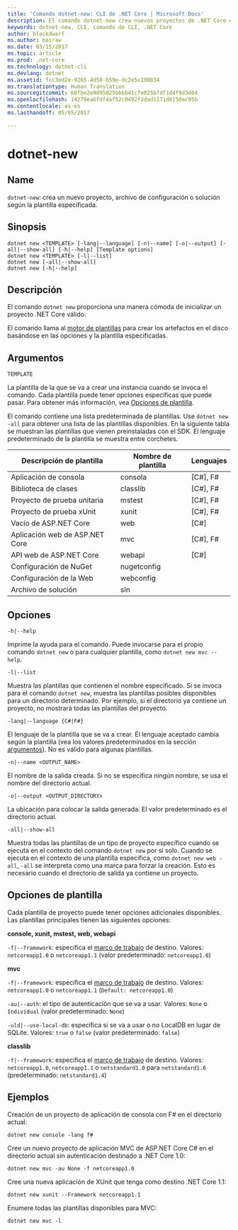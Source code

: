 ```yaml
---
title: 'Comando dotnet-new: CLI de .NET Core | Microsoft Docs'
description: El comando dotnet-new crea nuevos proyectos de .NET Core en el directorio actual.
keywords: dotnet-new, CLI, comando de CLI, .NET Core
author: blackdwarf
ms.author: mairaw
ms.date: 03/15/2017
ms.topic: article
ms.prod: .net-core
ms.technology: dotnet-cli
ms.devlang: dotnet
ms.assetid: fcc3ed2e-9265-4d50-b59e-dc2e5c190b34
ms.translationtype: Human Translation
ms.sourcegitcommit: 68fbe2e9895825bbbb41cfe025bfdf1d4f9d3d04
ms.openlocfilehash: 14279ea6fdf4af52c0492f2dad1171d8150ac95b
ms.contentlocale: es-es
ms.lasthandoff: 05/05/2017

---
```


# <a name="dotnet-new"></a>dotnet-new

## <a name="name"></a>Name

`dotnet-new`: crea un nuevo proyecto, archivo de configuración o solución según la plantilla especificada.

## <a name="synopsis"></a>Sinopsis

```
dotnet new <TEMPLATE> [-lang|--language] [-n|--name] [-o|--output] [-all|--show-all] [-h|--help] [Template options]
dotnet new <TEMPLATE> [-l|--list]
dotnet new [-all|--show-all]
dotnet new [-h|--help]
```

## <a name="description"></a>Descripción

El comando `dotnet new` proporciona una manera cómoda de inicializar un proyecto .NET Core válido. 

El comando llama al [motor de plantillas](https://github.com/dotnet/templating) para crear los artefactos en el disco basándose en las opciones y la plantilla especificadas.

## <a name="arguments"></a>Argumentos

`TEMPLATE`

La plantilla de la que se va a crear una instancia cuando se invoca el comando. Cada plantilla puede tener opciones específicas que puede pasar. Para obtener más información, vea [Opciones de plantilla](#template-options).

El comando contiene una lista predeterminada de plantillas. Use `dotnet new -all` para obtener una lista de las plantillas disponibles. En la siguiente tabla se muestran las plantillas que vienen preinstaladas con el SDK. El lenguaje predeterminado de la plantilla se muestra entre corchetes.

|Descripción de plantilla  | Nombre de plantilla  | Lenguajes |
|----------------------|----------------|-----------|
| Aplicación de consola  | consola        | [C#], F#  |
| Biblioteca de clases        | classlib       | [C#], F#  |
| Proyecto de prueba unitaria    | mstest         | [C#], F#  |
| Proyecto de prueba xUnit   | xunit          | [C#], F#  |
| Vacío de ASP.NET Core   | web            | [C#]      |
| Aplicación web de ASP.NET Core | mvc            | [C#], F#  |
| API web de ASP.NET Core | webapi         | [C#]      |
| Configuración de NuGet         | nugetconfig    |           |
| Configuración de la Web           | webconfig      |           |
| Archivo de solución        | sln            |           |

## <a name="options"></a>Opciones

`-h|--help`

Imprime la ayuda para el comando. Puede invocarse para el propio comando `dotnet new` o para cualquier plantilla, como `dotnet new mvc --help`.

`-l|--list`

Muestra las plantillas que contienen el nombre especificado. Si se invoca para el comando `dotnet new`, muestra las plantillas posibles disponibles para un directorio determinado. Por ejemplo, si el directorio ya contiene un proyecto, no mostrará todas las plantillas del proyecto.

`-lang|--language {C#|F#}`

El lenguaje de la plantilla que se va a crear. El lenguaje aceptado cambia según la plantilla (vea los valores predeterminados en la sección [argumentos](#arguments)). No es válido para algunas plantillas.

`-n|--name <OUTPUT_NAME>`

El nombre de la salida creada. Si no se especifica ningún nombre, se usa el nombre del directorio actual.

`-o|--output <OUTPUT_DIRECTORY>`

La ubicación para colocar la salida generada. El valor predeterminado es el directorio actual.

`-all|--show-all`

Muestra todas las plantillas de un tipo de proyecto específico cuando se ejecuta en el contexto del comando `dotnet new` por sí solo. Cuando se ejecuta en el contexto de una plantilla específica, como `dotnet new web -all`, `-all` se interpreta como una marca para forzar la creación. Esto es necesario cuando el directorio de salida ya contiene un proyecto.

## <a name="template-options"></a>Opciones de plantilla

Cada plantilla de proyecto puede tener opciones adicionales disponibles. Las plantillas principales tienen las siguientes opciones:

**console, xunit, mstest, web, webapi**

`-f|--framework`: especifica el [marco de trabajo](../../standard/frameworks.md) de destino. Valores: `netcoreapp1.0` o `netcoreapp1.1` (valor predeterminado: `netcoreapp1.0`)

**mvc**

`-f|--framework`: especifica el [marco de trabajo](../../standard/frameworks.md) de destino. Valores: `netcoreapp1.0` o `netcoreapp1.1` (`Default: netcoreapp1.0`)

`-au|--auth`: el tipo de autenticación que se va a usar. Valores: `None` o `Individual` (valor predeterminado: `None`)

`-uld|--use-local-db`: especifica si se va a usar o no LocalDB en lugar de SQLite. Valores: `true` o `false` (valor predeterminado: `false`)

**classlib**

`-f|--framework`: especifica el [marco de trabajo](../../standard/frameworks.md) de destino. Valores: `netcoreapp1.0`, `netcoreapp1.1` o `netstandard1.0` para `netstandard1.6` (predeterminado: `netstandard1.4`)

## <a name="examples"></a>Ejemplos

Creación de un proyecto de aplicación de consola con F# en el directorio actual:

`dotnet new console -lang f#` 
   
Cree un nuevo proyecto de aplicación MVC de ASP.NET Core C# en el directorio actual sin autenticación destinado a .NET Core 1.0:  

`dotnet new mvc -au None -f netcoreapp1.0`
 
Cree una nueva aplicación de XUnit que tenga como destino .NET Core 1.1:

`dotnet new xunit --Framework netcoreapp1.1`

Enumere todas las plantillas disponibles para MVC:

`dotnet new mvc -l`

